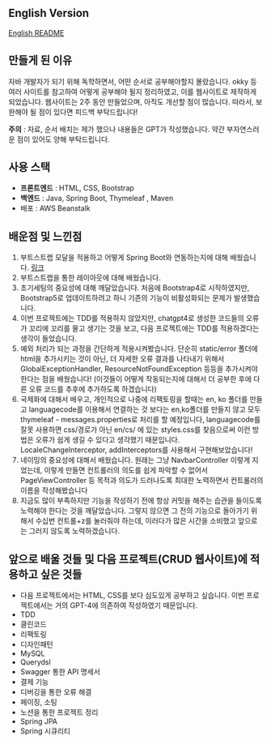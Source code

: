 ## English Version
 [English README](https://github.com/k-javaman/Java_Roadmap_Project/edit/main/README_EN.md)
## 만들게 된 이유

자바 개발자가 되기 위해 독학하면서, 어떤 순서로 공부해야할지 몰랐습니다. okky 등 여러 사이트를 참고하여 어떻게 공부해야 될지 정리하였고, 이를 웹사이트로 제작하게 되었습니다. 웹사이트는 2주 동안 만들었으며, 아직도 개선할 점이 많습니다. 따라서, 보완해야 될 점이 있다면 피드백 부탁드립니다!

**주의** : 자료, 순서 배치는 제가 했으나 내용들은 GPT가 작성했습니다. 약간 부자연스러운 점이 있어도 양해 부탁드립니다.

## 사용 스택

- **프론트엔드** : HTML, CSS, Bootstrap
- **백엔드** : Java, Spring Boot, Thymeleaf , Maven
- 배포 : AWS Beanstalk

## 배운점 및 느낀점

1. 부트스트랩 모달을 적용하고 어떻게 Spring Boot와 연동하는지에 대해 배웠습니다. [링크](https://medium.com/@kjavaman12/how-to-apply-bootstrap-modal-in-thymeleaf-439a37ac1b9d)
2. 부트스트랩을 통한 레이아웃에 대해 배웠습니다.
3. 초기세팅의 중요성에 대해 깨달았습니다. 처음에 Bootstrap4로 시작하였지만, Bootstrap5로 업데이트하려고 하니 기존의 기능이 비활성화되는 문제가 발생했습니다.
4. 이번 프로젝트에는 TDD를 적용하지 않았지만, chatgpt4로 생성한 코드들의 오류가 꼬리에 꼬리를 물고 생기는 것을 보고, 다음 프로젝트에는 TDD를 적용하겠다는 생각이 들었습니다.
5. 예외 처리가 되는 과정을 간단하게 적용시켜봤습니다. 단순히 static/error 폴더에 html을 추가시키는 것이 아닌, 더 자세한 오류 결과를 나타내기 위해서 GlobalExceptionHandler, ResourceNotFoundException 등등을 추가시켜야 한다는 점을 배웠습니다! (이것들이 어떻게 작동되는지에 대해서 더 공부한 후에 다른 오류 코드를 추후에 추가하도록 하겠습니다)
6. 국제화에 대해서 배우고, 개인적으로 나중에 리팩토링을 할때는 en, ko 폴더를 만들고 languagecode를 이용해서 연결하는 것 보다는 en,ko폴더를 만들지 않고 모두 thymeleaf - messages.properties로 처리를 할 예정입니다, languagecode를 잘못 사용하면 css/경로가 아닌 en/cs/ 에 있는 styles.css를 찾음으로써 이런 방법은 오류가 쉽게 생길 수 있다고 생각했기 때문입니다. LocaleChangeInterceptor, addInterceptors를 사용해서 구현해보았습니다!
7. 네이밍의 중요성에 대해서 배웠습니다. 원래는 그냥 NavbarController 이렇게 지었는데, 이렇게 만들면 컨트롤러의 의도를 쉽게 파악할 수 없어서 PageViewController 등 목적과 의도가 드러나도록 최대한 노력하면서 컨트롤러의 이름을 작성해봤습니다
8. 지금도 많이 부족하지만 기능을 작성하기 전에 항상 커밋을 해주는 습관을 들이도록 노력해야 한다는 것을 깨달았습니다. 그렇지 않으면 그 전의 기능으로 돌아가기 위해서 수십번 컨트롤+z를 눌러줘야 하는데, 이러다가 많은 시간을 소비했고 앞으로는 그러지 않도록 노력하겠습니다.

## 앞으로 배울 것들 및 다음 프로젝트(CRUD 웹사이트)에 적용하고 싶은 것들

- 다음 프로젝트에서는 HTML, CSS를 보다 심도있게 공부하고 싶습니다. 이번 프로젝트에서는 거의 GPT-4에 의존하여 작성하였기 때문입니다.
- TDD
- 클린코드
- 리팩토링
- 디자인패턴
- MySQL
- Querydsl
- Swagger 통한 API 명세서
- 결제 기능
- 디버깅을 통한 오류 해결
- 페이징, 소팅
- 노션을 통한 프로젝트 정리
- Spring JPA
- Spring 시큐리티
